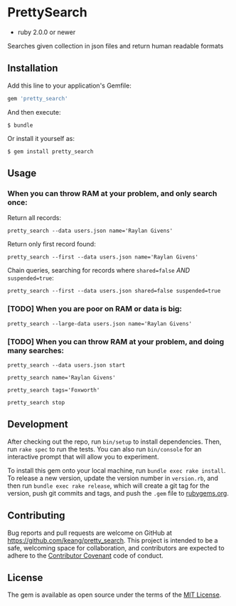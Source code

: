 # PrettySearch
- ruby 2.0.0 or newer

Searches given collection in json files and return human readable formats

## Installation

Add this line to your application's Gemfile:

```ruby
gem 'pretty_search'
```

And then execute:

    $ bundle

Or install it yourself as:

    $ gem install pretty_search

## Usage

### When you can throw RAM at your problem, and only search once:
Return all records:

`pretty_search --data users.json name='Raylan Givens'`

Return only first record found:

`pretty_search --first --data users.json name='Raylan Givens'`

Chain queries, searching for records where `shared=false` *AND* `suspended=true`:

`pretty_search --first --data users.json shared=false suspended=true`

### [TODO] When you are poor on RAM or data is big:
`pretty_search --large-data users.json name='Raylan Givens'`

### [TODO] When you can throw RAM at your problem, and doing many searches:
`pretty_search --data users.json start`

`pretty_search name='Raylan Givens'`

`pretty_search tags='Foxworth'`

`pretty_search stop`

## Development

After checking out the repo, run `bin/setup` to install dependencies. Then, run `rake spec` to run the tests. You can also run `bin/console` for an interactive prompt that will allow you to experiment.

To install this gem onto your local machine, run `bundle exec rake install`. To release a new version, update the version number in `version.rb`, and then run `bundle exec rake release`, which will create a git tag for the version, push git commits and tags, and push the `.gem` file to [rubygems.org](https://rubygems.org).

## Contributing

Bug reports and pull requests are welcome on GitHub at https://github.com/keang/pretty_search. This project is intended to be a safe, welcoming space for collaboration, and contributors are expected to adhere to the [Contributor Covenant](http://contributor-covenant.org) code of conduct.


## License

The gem is available as open source under the terms of the [MIT License](http://opensource.org/licenses/MIT).

